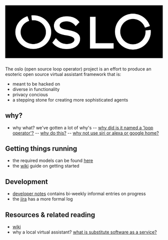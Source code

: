 # ![Alt text](other_resources/logo.png)
The oslo (open source loop operator) project is an effort to produce an esoteric open source virtual assistant framework that is:

- meant to be hacked on
- diverse in functionality
- privacy concious
- a stepping stone for creating more sophisticated agents 

## why? 
- why what? we've gotten a lot of why's
-- [why did is it named a 'loop operator'?](https://github.com/atomdog/oslo/wiki/Spinning-things-up)
-- [why do this?](https://github.com/atomdog/oslo/wiki/Spinning-things-up)
-- [why not use siri or alexa or google home?](https://github.com/atomdog/oslo/wiki/Spinning-things-up)

## Getting things running
- the required models can be found [here](https://mega.nz/folder/KegjSQAC#Xs4SzflsKlT5jeXkuvB06Q)
- the [wiki](https://github.com/atomdog/oslo/wiki/Spinning-things-up) guide on getting started
## Development
- [developer notes](devnotes.md) contains bi-weekly informal entries on progress
- the [jira](https://buspark.atlassian.net/jira/software/projects/OSLO/boards/25/roadmap) has a more formal log
## Resources & related reading
- [wiki](https://github.com/atomdog/oslo/wiki)
- why a local virtual assistant? [what is substitute software as a service?](https://www.gnu.org/philosophy/who-does-that-server-really-serve.html)
